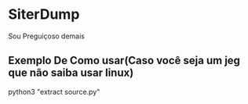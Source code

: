 # SiterDump
Sou Preguiçoso demais 

Exemplo De Como usar(Caso você seja um jeg que não saiba usar linux)
--
python3 "extract source.py"
